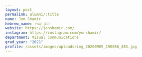```yaml
---
layout: post
permalink: alumni/:title
name: Jon Shamir
hebrew_name: יונתן שמיר
website: https://jonshamir.com/
instagram: https://instagram.com/yonshamir/
department: Visual Communications
grad_year: "2021"
profile: /assets/images/uploads/img_20200909_190056_483.jpg
---
```

